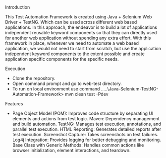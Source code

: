 
Introduction

This Test Automation Framework is created using Java + Selenium Web Driver + TestNG. Which can be used across different web based applications. In this approach, the endeavor is to build a lot of applications independent reusable keyword components so that they can
directly used for another web application without spending any extra effort. With this framework in place, whenever we need to automate a web based application, we would not need to start from scratch, but use the application independent keyword components to the extent
possible and create application specific components for the specific needs.


Execution

* Clone the repository.
* Open command prompt and go to web-test directory.
* To run on local environment use command .....\Java-Selenium-TestNG-Automation-Framework> mvn clean test -Pdev





Features
* Page Object Model (POM): Improves code structure by separating UI elements and actions from test logic.
Maven: Dependency management and build automation.
TestNG: Manages test execution, annotations, and parallel test execution.
HTML Reporting: Generates detailed reports after test execution.
Screenshot Capture: Takes screenshots on test failures.
Log4j Integration: Provides logging for better debugging and monitoring.
Base Class with Generic Methods: Handles common actions like browser initialization, element interactions, and teardown.
